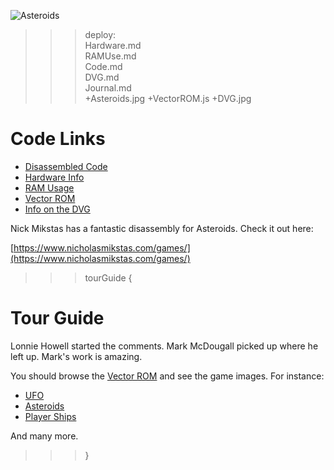 ![Asteroids](Asteroids.jpg)

>>> deploy:<br>
>>>   Hardware.md<br>
>>>   RAMUse.md<br>
>>>   Code.md<br>
>>>   DVG.md<br>
>>>   Journal.md<br>
>>>   +Asteroids.jpg
>>>   +VectorROM.js
>>>   +DVG.jpg

# Code Links 

* [Disassembled Code](Code.md)
* [Hardware Info](Hardware.md)
* [RAM Usage](RAMUse.md)
* [Vector ROM](VectorROM.md)
* [Info on the DVG](DVG.md)

Nick Mikstas has a fantastic disassembly for Asteroids. Check it out here:

[https://www.nicholasmikstas.com/games/](https://www.nicholasmikstas.com/games/)

>>> tourGuide {

# Tour Guide

Lonnie Howell started the comments. Mark McDougall picked up where he left up. 
Mark's work is amazing.

You should browse the [Vector ROM](VectorROM.md) and see the game images. For instance:
* [UFO](VectorROM.md#UFO)
* [Asteroids](VectorROM.md#RockPatterns)
* [Player Ships](VectorROM.md#PlayerShips)

And many more.

>>> }
